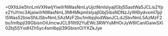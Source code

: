 =0XfdJie5hnLmVXNwljYiwiIrNWasNmLyUjctNmIsIyajlGbj5SastWa5JCLis2Ypx2YuYmc3AjaiwiIrNWasNmL3MHMkpmIsIyajlGbj5ibsNDNzJyW6IydvxmI7pjIl5Was52biwSfdJSbvNmL5AzMzF2bu1mIbpjIodWaoJCLdJSbvNmL5AzMzF2bu1mIbpjI39GbisnOiUmcwJCL91lIt92YuEWc3RWYuMHOrJyW6ICanlGaiwSXi02bj5SYxdHZh5yc4smIbpjI39GbisnOiYXZkJye